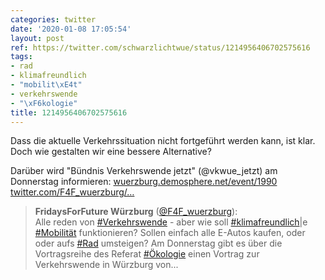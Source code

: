 ```yaml
---
categories: twitter
date: '2020-01-08 17:05:54'
layout: post
ref: https://twitter.com/schwarzlichtwue/status/1214956406702575616
tags:
- rad
- klimafreundlich
- "mobilit\xE4t"
- verkehrswende
- "\xF6kologie"
title: 1214956406702575616
---
```

Dass die aktuelle Verkehrssituation nicht fortgeführt werden kann, ist klar. Doch wie gestalten wir eine bessere Alternative?

Darüber wird "Bündnis Verkehrswende jetzt" (@vkwue_jetzt) am Donnerstag informieren: [wuerzburg.demosphere.net/event/1990](https://wuerzburg.demosphere.net/event/1990) [twitter.com/F4F_wuerzburg/…](https://twitter.com/F4F_wuerzburg/status/1214884459494936576)
> <b>FridaysForFuture Würzburg</b> ([@F4F_wuerzburg](https://twitter.com/F4F_wuerzburg)):  
>Alle reden von [#Verkehrswende](/t/verkehrswende) - aber wie soll [#klimafreundlich](/t/klimafreundlich)|e [#Mobilität](/t/mobilität) funktionieren? Sollen einfach alle E-Autos kaufen, oder oder aufs [#Rad](/t/rad) umsteigen? Am Donnerstag gibt es über die Vortragsreihe des Referat [#Ökologie](/t/ökologie) einen Vortrag zur Verkehrswende in Würzburg von...   

